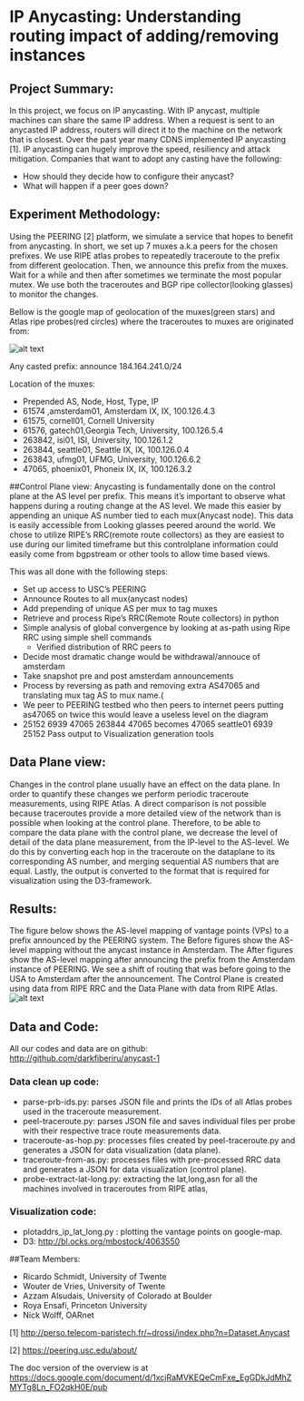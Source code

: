 
# IP Anycasting: Understanding routing impact of adding/removing instances

## Project Summary:
In this project, we focus on IP anycasting. With IP anycast, multiple machines can share the same IP address. When a request is sent to an anycasted IP address, routers will direct it to the machine on the network that is closest. Over the past year many CDNS implemented IP anycasting [1]. IP anycasting can hugely improve the speed, resiliency and attack mitigation. 
Companies that want to adopt any casting have the following:
* How should they decide how to configure their anycast?
* What will happen if a peer goes down?

## Experiment Methodology:
Using the PEERING [2] platform, we simulate a service that hopes to benefit from anycasting. In short, we set up 7 muxes a.k.a peers for the chosen prefixes. We use RIPE atlas probes to repeatedly traceroute to the prefix from different geolocation. Then, we announce this prefix from the muxes. Wait for a while and then after sometimes we terminate the most popular mutex. We use both the traceroutes and BGP ripe collector(looking glasses) to monitor the changes.

Bellow is the google map of geolocation of the muxes(green stars) and Atlas ripe probes(red circles) where the traceroutes to muxes are originated from:

![alt text](https://github.com/darkfiberiru/anycast-1/blob/master/graphs/VP.png)

Any casted prefix: announce 184.164.241.0/24

Location of the muxes: 
* Prepended AS, Node, Host, Type, IP
* 61574 ,amsterdam01, Amsterdam IX, IX, 100.126.4.3
* 61575, cornell01, Cornell University
* 61576, gatech01,Georgia Tech, University, 100.126.5.4
* 263842, isi01, ISI, University, 100.126.1.2
* 263844, seattle01, Seattle IX, IX, 100.126.0.4
* 263843, ufmg01, UFMG, University, 100.126.6.2
* 47065, phoenix01, Phoneix IX, IX, 100.126.3.2

##Control Plane view:
Anycasting is fundamentally done on the control plane at the AS level per prefix.  This means it’s important to observe what happens during a routing change at the AS level. We made this easier by appending an unique AS number tied to each mux(Anycast node). This data is easily accessible from Looking glasses peered around the world. We chose to utilize RIPE’s RRC(remote route collectors) as they are easiest to use during our limited timeframe but this controlplane information could easily come from bgpstream or other tools to allow time based views. 

This was all done with the following steps:

* Set up access to USC’s PEERING 
* Announce Routes to all mux(anycast nodes) 
* Add prepending of unique AS per mux to tag muxes
* Retrieve and process Ripe’s RRC(Remote Route collectors) in python
* Simple analysis of global convergence by looking at as-path using Ripe RRC using simple shell commands
  * Verified distribution of RRC peers to 
* Decide most dramatic change would be withdrawal/annouce of amsterdam
* Take snapshot pre and post amsterdam announcements
* Process by reversing as path and removing extra AS47065 and translating mux tag AS to mux name.(
 * We peer to PEERING testbed who then peers to internet peers putting as47065 on twice this would leave a useless level on the diagram
 * 25152 6939 47065 263844 47065  becomes  47065 seattle01 6939 25152 Pass output to Visualization generation tools

## Data Plane view:
Changes in the control plane usually have an effect on the data plane. In order to quantify these changes we perform periodic traceroute measurements, using RIPE Atlas. A direct comparison is not possible because traceroutes provide a more detailed view of the network than is possible when looking at the control plane. Therefore, to be able to compare the data plane with the control plane, we decrease the level of detail of the data plane measurement, from the IP-level to the AS-level. We do this by converting each hop in the traceroute on the dataplane to its corresponding AS number, and merging sequential AS numbers that are equal. Lastly, the output is converted to the format that is required for visualization using the D3-framework.

## Results:
The figure below shows the AS-level mapping of vantage points (VPs) to a prefix announced by the PEERING system. The Before figures show the AS-level mapping without the anycast instance in Amsterdam. The After figures show the AS-level mapping after announcing the prefix from the Amsterdam instance of PEERING. We see a shift of routing that was before going to the USA to Amsterdam after the announcement. The Control Plane is created using data from RIPE RRC and the Data Plane with data from RIPE Atlas.
![alt text](https://github.com/darkfiberiru/anycast-1/blob/master/graphs/4graphs.001.jpeg)

## Data and Code:

All our codes and data are on github: http://github.com/darkfiberiru/anycast-1

### Data clean up code:

* parse-prb-ids.py: parses JSON file and prints the IDs of all Atlas probes used in the traceroute measurement.
* peel-traceroute.py: parses JSON file and saves individual files per probe with their respective trace route measurements data.
* traceroute-as-hop.py: processes files created by peel-traceroute.py and generates a JSON for data visualization (data plane).
* traceroute-from-as.py: processes files with pre-processed RRC data and generates a JSON for data visualization (control plane).
* probe-extract-lat-long.py: extracting the lat,long,asn for all the machines involved in traceroutes from RIPE atlas, 

### Visualization code:
* plotaddrs_ip_lat_long.py : plotting the vantage points on google-map.
* D3: http://bl.ocks.org/mbostock/4063550

##Team Members:

* Ricardo Schmidt, University of Twente
* Wouter de Vries, University of Twente
* Azzam Alsudais, University of Colorado at Boulder
* Roya Ensafi, Princeton University
* Nick Wolff, OARnet 

[1] http://perso.telecom-paristech.fr/~drossi/index.php?n=Dataset.Anycast

[2] https://peering.usc.edu/about/

The doc version of the overview is at https://docs.google.com/document/d/1xcjRaMVKEQeCmFxe_EgGDkJdMhZMYTg8Ln_FO2qkH0E/pub
